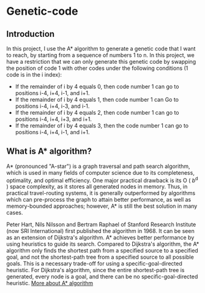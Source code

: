 # Genetic-code

## Introduction
In this project, I use the A* algorithm to generate a genetic code that I want to reach, by starting from a sequence of numbers 1 to n. In this project, we have a restriction that we can only generate this genetic code by swapping the position of code 1 with other codes under the following conditions (1 code is in the i index):
<br>
* If the remainder of i by 4 equals 0, then code number 1 can go to positions i-4, i+4, i-1, and i+1.
* If the remainder of i by 4 equals 1, then code number 1 can Go to positions i-4, i+4, i-3, and i-1.
* If the remainder of i by 4 equals 2, then code number 1 can go to positions i-4, i+4, i+3, and i+1.
* If the remainder of i by 4 equals 3, then the code number 1 can go to positions i-4, i+4, i-1, and i+1.
## What is A* algorithm?
A* (pronounced "A-star") is a graph traversal and path search algorithm, which is used in many fields of computer science due to its completeness, optimality, and optimal efficiency. One major practical drawback is its O ( <var>b</var><sup>d</sup> ) space complexity, as it stores all generated nodes in memory. Thus, in practical travel-routing systems, it is generally outperformed by algorithms which can pre-process the graph to attain better performance, as well as memory-bounded approaches; however, A* is still the best solution in many cases.

Peter Hart, Nils Nilsson and Bertram Raphael of Stanford Research Institute (now SRI International) first published the algorithm in 1968. It can be seen as an extension of Dijkstra's algorithm. A* achieves better performance by using heuristics to guide its search.
Compared to Dijkstra's algorithm, the A* algorithm only finds the shortest path from a specified source to a specified goal, and not the shortest-path tree from a specified source to all possible goals. This is a necessary trade-off for using a specific-goal-directed heuristic. For Dijkstra's algorithm, since the entire shortest-path tree is generated, every node is a goal, and there can be no specific-goal-directed heuristic. [More about A* algorithm](https://en.wikipedia.org/wiki/A*_search_algorithm)
